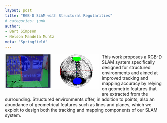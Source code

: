 ```yaml
---
layout: post
title: "RGB-D SLAM with Structural Regularities"
# categories: junk
author:
- Bart Simpson
- Nelson Mandela Muntz
meta: "Springfield"
---
```


<div style="float:left;margin:0 10px 10px 0" class="col-md-4" markdown="1">
  <!-- ![Alt Text](../img/folder/blah.jpg) -->
  <img width="300px" class="center-block" src="../images/sphere.gif">
  </div>
This work proposes a RGB-D SLAM system specifically designed for structured environments and aimed at improved tracking and mapping accuracy by relying on geometric features that are extracted from the surrounding. Structured environments offer, in addition to points, also an abundance of geometrical features such as lines and planes, which we exploit to design both the tracking and mapping components of our SLAM system.